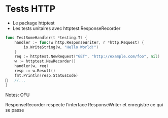 <!-- .slide: class="with-code-bg-dark" -->

# Tests HTTP

- Le package httptest
- Les tests unitaires avec httptest.ResponseRecorder

```go
func TestSomeHandler(t *testing.T) {
    handler := func(w http.ResponseWriter, r *http.Request) {
        io.WriteString(w, "Hello World!")
    }
    req := httptest.NewRequest("GET", "http://example.com/foo", nil)
    w := httptest.NewRecorder()
    handler(w, req)
    resp := w.Result()
    fmt.Println(resp.StatusCode)
   //...
}
```

Notes:
OFU

ResponseRecorder respecte l’interface ResponseWriter et enregistre ce qui se passe
